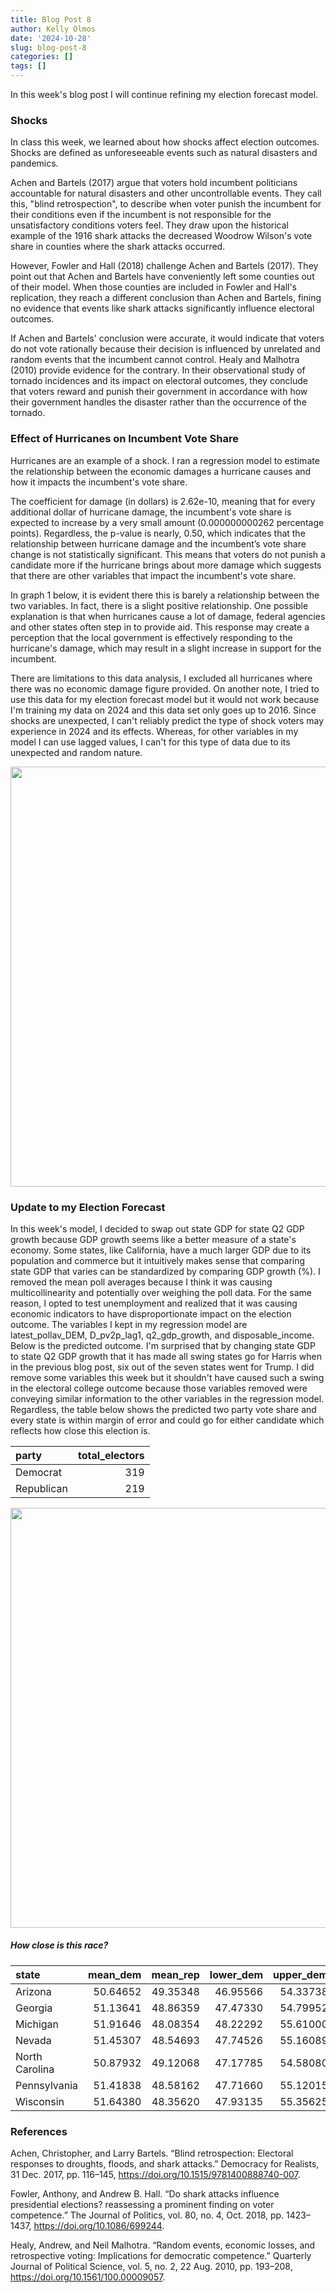 ```yaml
---
title: Blog Post 8
author: Kelly Olmos
date: '2024-10-28'
slug: blog-post-8
categories: []
tags: []
---
```


In this week's blog post I will continue refining my election forecast model. 

### Shocks 

In class this week, we learned about how shocks affect election outcomes. Shocks are defined as 
unforeseeable events such as natural disasters and pandemics. 

Achen and Bartels (2017) argue that voters hold incumbent politicians accountable for natural disasters and other uncontrollable events. They call this, "blind retrospection", to describe when voter punish the incumbent for their conditions even if the incumbent is not responsible for the unsatisfactory conditions voters feel. They draw upon the historical example of the 1916 shark attacks the decreased Woodrow Wilson's vote share in counties where the shark attacks occurred. 

However, Fowler and Hall (2018) challenge Achen and Bartels (2017). They point out that Achen and Bartels have conveniently left some counties out of their model. When those counties are included in Fowler and Hall's replication, they reach a different conclusion than Achen and Bartels, fining no evidence that events like shark attacks significantly influence electoral outcomes.

If Achen and Bartels' conclusion were accurate, it would indicate that voters do not vote rationally because their decision is influenced by unrelated and random events that the incumbent cannot control. Healy and Malhotra (2010) provide evidence for the contrary. In their observational study of tornado incidences and its impact on electoral outcomes, they conclude that voters reward and punish their government in accordance with how their government handles the disaster rather than the occurrence of the tornado. 


### Effect of Hurricanes on Incumbent Vote Share

Hurricanes are an example of a shock. I ran a regression model to estimate the relationship between the economic damages a hurricane causes and how it impacts the incumbent's vote share. 

The coefficient for damage (in dollars) is 2.62e-10, meaning that for every additional dollar of hurricane damage, the incumbent's vote share is expected to increase by a very small amount (0.000000000262 percentage points). Regardless, the p-value is nearly, 0.50, which indicates that the relationship between hurricane damage and the incumbent’s vote share change is not statistically significant. This means that voters do not punish a candidate more if the hurricane brings about more damage which suggests that there are other variables that impact the incumbent's vote share. 

In graph 1 below, it is evident there this is barely a relationship between the two variables. In fact, there is a slight positive relationship. One possible explanation is that when hurricanes cause a lot of damage, federal agencies and other states often step in to provide aid. This response may create a perception that the local government is effectively responding to the hurricane's damage, which may result in a slight increase in support for the incumbent. 

There are limitations to this data analysis, I excluded all hurricanes where there was no economic damage figure provided. On another note, I tried to use this data for my election forecast model but it would not work because I'm training my data on 2024 and this data set only goes up to 2016. Since shocks are unexpected, I can't reliably predict the type of shock voters may experience in 2024 and its effects. Whereas, for other variables in my model I can use lagged values, I can't for this type of data due to its unexpected and random nature. 

<img src="{{< blogdown/postref >}}index_files/figure-html/unnamed-chunk-4-1.png" width="672" />

### Update to my Election Forecast  

In this week's model, I decided to swap out state GDP for state Q2 GDP growth because GDP growth seems like a better measure of a state's economy. Some states, like California, have a much larger GDP due to its population and commerce but it intuitively makes sense that comparing state GDP that varies can be standardized by comparing GDP growth (%). I removed the mean poll averages because I think it was causing multicollinearity and potentially over weighing the poll data. For the same reason, I opted to test unemployment and realized that it was causing economic indicators to have disproportionate impact on the election outcome. The variables I kept in my regression model are latest_pollav_DEM, D_pv2p_lag1, q2_gdp_growth, and disposable_income. Below is the predicted outcome. I'm surprised that by changing state GDP to state Q2 GDP growth that it has made all swing states go for Harris when in the previous blog post, six out of the seven states went for Trump. I did remove some variables this week but it shouldn't have caused such a swing in the electoral college outcome because those variables removed were conveying similar information to the other variables in the regression model. Regardless, the table below shows the predicted two party vote share and every state is within margin of error and could go for either candidate which reflects how close this election is. 


|party      | total_electors|
|:----------|--------------:|
|Democrat   |            319|
|Republican |            219|



<img src="{{< blogdown/postref >}}index_files/figure-html/unnamed-chunk-5-1.png" width="672" />




##### How close is this race?
|state          | mean_dem| mean_rep| lower_dem| upper_dem| lower_rep| upper_rep|winner   |
|:--------------|--------:|--------:|---------:|---------:|---------:|---------:|:--------|
|Arizona        | 50.64652| 49.35348|  46.95566|  54.33738|  45.66262|  53.04434|Democrat |
|Georgia        | 51.13641| 48.86359|  47.47330|  54.79952|  45.20048|  52.52670|Democrat |
|Michigan       | 51.91646| 48.08354|  48.22292|  55.61000|  44.39000|  51.77708|Democrat |
|Nevada         | 51.45307| 48.54693|  47.74526|  55.16089|  44.83911|  52.25474|Democrat |
|North Carolina | 50.87932| 49.12068|  47.17785|  54.58080|  45.41920|  52.82215|Democrat |
|Pennsylvania   | 51.41838| 48.58162|  47.71660|  55.12015|  44.87985|  52.28340|Democrat |
|Wisconsin      | 51.64380| 48.35620|  47.93135|  55.35625|  44.64375|  52.06865|Democrat |


### References 

Achen, Christopher, and Larry Bartels. “Blind retrospection: Electoral responses to droughts, floods, and shark attacks.” Democracy for Realists, 31 Dec. 2017, pp. 116–145, https://doi.org/10.1515/9781400888740-007. 

Fowler, Anthony, and Andrew B. Hall. “Do shark attacks influence presidential elections? reassessing a prominent finding on voter competence.” The Journal of Politics, vol. 80, no. 4, Oct. 2018, pp. 1423–1437, https://doi.org/10.1086/699244. 

Healy, Andrew, and Neil Malhotra. “Random events, economic losses, and retrospective voting: Implications for democratic competence.” Quarterly Journal of Political Science, vol. 5, no. 2, 22 Aug. 2010, pp. 193–208, https://doi.org/10.1561/100.00009057. 

